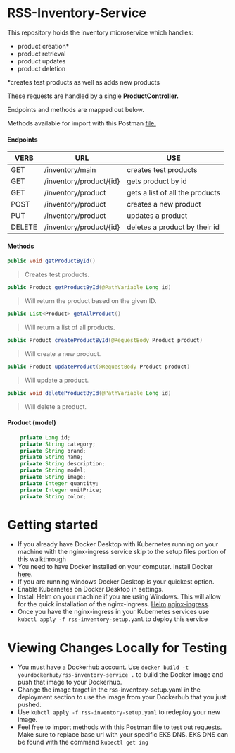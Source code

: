 # RSS-Inventory-Service
This repository holds the inventory microservice which handles:

- product creation*
- product retrieval
- product updates
- product deletion

*creates test products as well as adds new products

These requests are handled by a single **ProductController.**

Endpoints and methods are mapped out below.

Methods available for import with this Postman [file.](RSS-Inventory-Service.postman_collection.json) 

#### Endpoints
VERB | URL | USE
--- | --- | ---
GET | /inventory/main | creates test products
GET | /inventory/product/{id} | gets product by id
GET | /inventory/product | gets a list of all the products
POST | /inventory/product | creates a new product
PUT | /inventory/product | updates a product
DELETE | /inventory/product/{id} | deletes a product by their id

#### Methods

``` java
public void getProductById()
```

> Creates test products.

``` java
public Product getProductById(@PathVariable Long id)
```

> Will return the product based on the given ID.

``` java
public List<Product> getAllProduct()
```

> Will return a list of all products.

``` java
public Product createProductById(@RequestBody Product product)
```

> Will create a new product.

``` java
public Product updateProduct(@RequestBody Product product)
```

> Will update a product.

``` java
public void deleteProductById(@PathVariable Long id)
```

> Will delete a product.

#### Product (model)

``` java
    private Long id;
    private String category;
    private String brand;
    private String name;
    private String description;
    private String model;
    private String image;
    private Integer quantity;
    private Integer unitPrice;
    private String color;

```
# Getting started
* If you already have Docker Desktop with Kubernetes running on your machine with the nginx-ingress service skip to the setup files portion of this walkthrough
* You need to have Docker installed on your computer. Install Docker [here](https://docs.docker.com/get-docker/).
* If you are running windows Docker Desktop is your quickest option.
* Enable Kubernetes on Docker Desktop in settings.
* Install Helm on your machine if you are using Windows. This will allow for the quick installation of the nginx-ingress. [Helm](https://helm.sh/docs/intro/install/) [nginx-ingress](https://github.com/kubernetes/ingress-nginx).
* Once you have the nginx-ingress in your Kubernetes services use `kubctl apply -f rss-inventory-setup.yaml` to deploy this service


# Viewing Changes Locally for Testing
* You must have a Dockerhub account. Use `docker build -t yourdockerhub/rss-inventory-service .` to build the Docker image and push that image to your Dockerhub.
* Change the image target in the rss-inventory-setup.yaml in the deployment section to use the image from your Dockerhub that you just pushed.
* Use `kubctl apply -f rss-inventory-setup.yaml` to redeploy your new image.
* Feel free to import methods with this Postman [file](RSS-Inventory-Service.postman_collection.json) to test out requests. Make sure to replace base url with your specific EKS DNS. EKS DNS can be found with the command `kubectl get ing`
